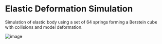 # Elastic Deformation Simulation
Simulation of elastic body using a set of 64 springs forming a Berstein cube with collisions and model deformation.

![image](https://github.com/user-attachments/assets/d5ba3d41-68b8-47f3-aae4-e4baef67b0fe)

